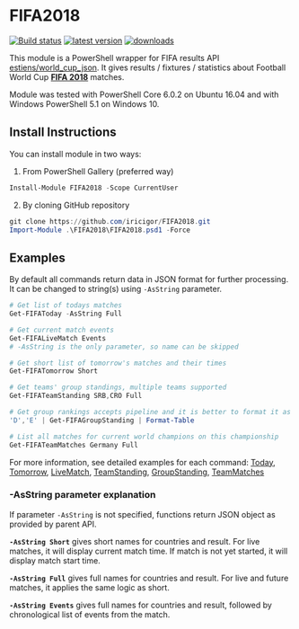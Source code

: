 # FIFA2018

[![Build status](https://ci.appveyor.com/api/projects/status/9v6xq9coradp2j5b/branch/master?svg=true)](https://ci.appveyor.com/project/iricigor/fifa2018/branch/master)
[![latest version](https://img.shields.io/powershellgallery/v/FIFA2018.svg?label=latest+version)](https://www.powershellgallery.com/packages/FIFA2018)
[![downloads](https://img.shields.io/powershellgallery/dt/FIFA2018.svg?label=downloads)](https://www.powershellgallery.com/packages/FIFA2018)

This module is a PowerShell wrapper for FIFA results API [estiens/world_cup_json](https://github.com/estiens/world_cup_json).
It gives results / fixtures / statistics about Football World Cup **[FIFA 2018](https://www.fifa.com/worldcup/)** matches.

Module was tested with PowerShell Core 6.0.2 on Ubuntu 16.04 and with Windows PowerShell 5.1 on Windows 10.

## Install Instructions

You can install module in two ways:

1. From PowerShell Gallery (preferred way)

```PowerShell
Install-Module FIFA2018 -Scope CurrentUser
```

2. By cloning GitHub repository
```PowerShell
git clone https://github.com/iricigor/FIFA2018.git
Import-Module .\FIFA2018\FIFA2018.psd1 -Force
```

## Examples

By default all commands return data in JSON format for further processing. It can be changed to string(s) using `-AsString` parameter.

```PowerShell
# Get list of todays matches
Get-FIFAToday -AsString Full

# Get current match events
Get-FIFALiveMatch Events
# -AsString is the only parameter, so name can be skipped

# Get short list of tomorrow's matches and their times
Get-FIFATomorrow Short

# Get teams' group standings, multiple teams supported
Get-FIFATeamStanding SRB,CRO Full

# Get group rankings accepts pipeline and it is better to format it as table
'D','E' | Get-FIFAGroupStanding | Format-Table

# List all matches for current world champions on this championship
Get-FIFATeamMatches Germany Full
```

For more information, see detailed examples for each command: [Today](Docs/Get-FIFAToday.md), [Tomorrow](Docs/Get-FIFATomorrow.md), [LiveMatch](Docs/Get-FIFALiveMatch.md), [TeamStanding](Docs/Get-FIFATeamStanding.md), [GroupStanding](Docs/Get-FIFAGroupStanding.md), [TeamMatches](Docs/Get-FIFATeamMatches.md)

### -AsString parameter explanation

If parameter `-AsString` is not specified, functions return JSON object as provided by parent API.

**`-AsString Short`** gives short names for countries and result. For live matches, it will display current match time. If match is not yet started, it will display match start time.

**`-AsString Full`** gives full names for countries and result. For live and future matches, it applies the same logic as short.

**`-AsString Events`** gives full names for countries and result, followed by chronological list of events from the match.